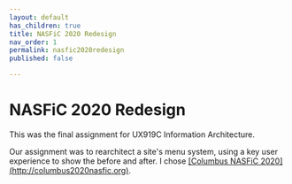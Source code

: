 ```yaml
---
layout: default
has_children: true
title: NASFiC 2020 Redesign
nav_order: 1
permalink: nasfic2020redesign
published: false

---
```

# NASFiC 2020 Redesign

This was the final assignment for UX919C Information Architecture.

Our assignment was to rearchitect a site's menu system, using a key user experience to show the before and after. I chose [\[Columbus NASFiC 2020\](http://columbus2020nasfic.org)](http://columbus2020nasfic.org "Columbus NASFiC 2020").